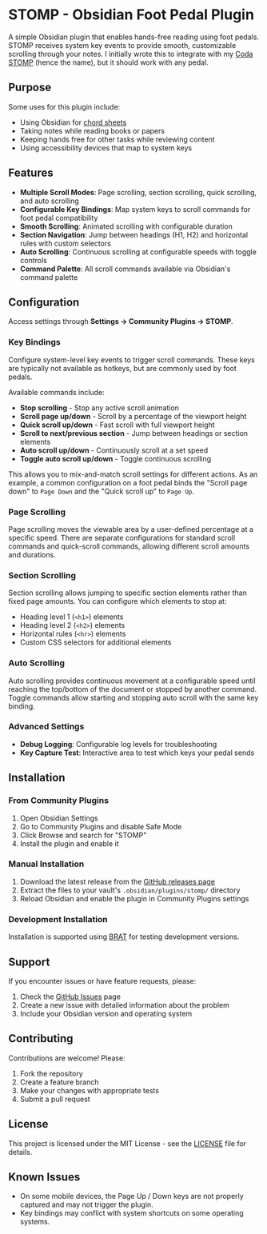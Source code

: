 # STOMP - Obsidian Foot Pedal Plugin

A simple Obsidian plugin that enables hands-free reading using foot pedals. STOMP receives system key events to provide smooth, customizable scrolling through your notes. I initially wrote this to integrate with my [Coda STOMP](https://www.codamusictech.com/) (hence the name), but it should work with any pedal.

## Purpose

Some uses for this plugin include:

- Using Obsidian for [chord sheets](https://github.com/jheddings/obsidian-chopro)
- Taking notes while reading books or papers
- Keeping hands free for other tasks while reviewing content
- Using accessibility devices that map to system keys

## Features

- **Multiple Scroll Modes**: Page scrolling, section scrolling, quick scrolling, and auto scrolling
- **Configurable Key Bindings**: Map system keys to scroll commands for foot pedal compatibility
- **Smooth Scrolling**: Animated scrolling with configurable duration
- **Section Navigation**: Jump between headings (H1, H2) and horizontal rules with custom selectors
- **Auto Scrolling**: Continuous scrolling at configurable speeds with toggle controls
- **Command Palette**: All scroll commands available via Obsidian's command palette

## Configuration

Access settings through **Settings → Community Plugins → STOMP**.

### Key Bindings

Configure system-level key events to trigger scroll commands. These keys are typically not available as hotkeys, but are commonly used by foot pedals.

Available commands include:

- **Stop scrolling** - Stop any active scroll animation
- **Scroll page up/down** - Scroll by a percentage of the viewport height
- **Quick scroll up/down** - Fast scroll with full viewport height
- **Scroll to next/previous section** - Jump between headings or section elements
- **Auto scroll up/down** - Continuously scroll at a set speed
- **Toggle auto scroll up/down** - Toggle continuous scrolling

This allows you to mix-and-match scroll settings for different actions. As an example, a common configuration on a foot pedal binds the "Scroll page down" to `Page Down` and the "Quick scroll up" to `Page Up`.

### Page Scrolling

Page scrolling moves the viewable area by a user-defined percentage at a specific speed. There are separate configurations for standard scroll commands and quick-scroll commands, allowing different scroll amounts and durations.

### Section Scrolling

Section scrolling allows jumping to specific section elements rather than fixed page amounts. You can configure which elements to stop at:

- Heading level 1 (`<h1>`) elements
- Heading level 2 (`<h2>`) elements
- Horizontal rules (`<hr>`) elements
- Custom CSS selectors for additional elements

### Auto Scrolling

Auto scrolling provides continuous movement at a configurable speed until reaching the top/bottom of the document or stopped by another command. Toggle commands allow starting and stopping auto scroll with the same key binding.

### Advanced Settings

- **Debug Logging**: Configurable log levels for troubleshooting
- **Key Capture Test**: Interactive area to test which keys your pedal sends

## Installation

### From Community Plugins

1. Open Obsidian Settings
2. Go to Community Plugins and disable Safe Mode
3. Click Browse and search for "STOMP"
4. Install the plugin and enable it

### Manual Installation

1. Download the latest release from the [GitHub releases page](https://github.com/jheddings/obsidian-stomp/releases)
2. Extract the files to your vault's `.obsidian/plugins/stomp/` directory
3. Reload Obsidian and enable the plugin in Community Plugins settings

### Development Installation

Installation is supported using [BRAT](https://tfthacker.com/BRAT) for testing development versions.

## Support

If you encounter issues or have feature requests, please:

1. Check the [GitHub Issues](https://github.com/jheddings/obsidian-stomp/issues) page
2. Create a new issue with detailed information about the problem
3. Include your Obsidian version and operating system

## Contributing

Contributions are welcome! Please:

1. Fork the repository
2. Create a feature branch
3. Make your changes with appropriate tests
4. Submit a pull request

## License

This project is licensed under the MIT License - see the [LICENSE](LICENSE) file for details.

## Known Issues

- On some mobile devices, the Page Up / Down keys are not properly captured and may not trigger the plugin.
- Key bindings may conflict with system shortcuts on some operating systems.
